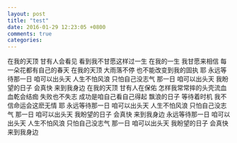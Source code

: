 ```yaml
---
layout: post
title: "test"
date: 2016-01-29 12:23:05 +0800
comments: true
categories: 
---
```

在我的天顶 甘有人会看见 看到我不甘愿这样过一生 在我的一生 我甘愿来相信 每一朵花都有自己的春天 在我的天顶 大雨落不停 也不能改变到我的固执 耶 永远等待那一日 咱可以出头天 人生不怕风浪 只怕自己没志气 那一日 咱可以出头天 我盼望的日子 会真快 来到我身边 在我的天顶 甘有人在保佑 怎样我常常摔的头壳流血 血乾会结痂 失败也不失志 成功是咱自己看自己得起 飘浪的日子 等待着时机 我不信命运会这麽无情 耶 永远等待那一日 咱可以出头天 人生不怕风浪 只怕自己没志气 那一日 咱可以出头天 我盼望的日子 会真快 来到我身边 永远等待那一日 咱可以出头天 人生不怕风浪 只怕自己没志气 那一日 咱可以出头天 我盼望的日子 会真快 来到我身边